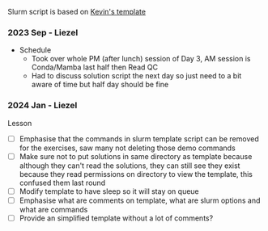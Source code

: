 Slurm script is based on [Kevin's template](https://github.com/kevinrue/OBDS_scripts/blob/main/slurm_template_short.sh)

### 2023 Sep - Liezel

- Schedule 
  + Took over whole PM (after lunch) session of Day 3, AM session is Conda/Mamba last half then Read QC
  + Had to discuss solution script the next day so just need to a bit aware of time but half day should be fine
   
### 2024 Jan - Liezel

Lesson
- [ ] Emphasise that the commands in slurm template script can be removed for the exercises, saw many not deleting those demo commands
- [ ] Make sure not to put solutions in same directory as template because although they can't read the solutions, they can still see they exist because they read permissions on directory to view the template, this confused them last round
- [ ] Modify template to have sleep so it will stay on queue
- [ ] Emphasise what are comments on template, what are slurm options and what are commands
- [ ] Provide an simplified template without a lot of comments?
